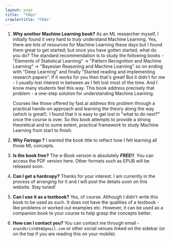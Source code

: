 ```yaml
---
layout: page
title:  "FAQs"
crawlertitle: "FAQs"
---
```

1. **Why another Machine Learning book?**
As an ML researcher myself, I initially found it very hard to *truly* understand Machine Learning. Yes, there are lots of resources for Machine Learning these days but I found them great to get started; but once you have gotten started, what do you do? The standard recommendation is to study the following books - "Elements of Statistical Learning" &#8594; "Pattern Recognition and Machine Learning" &#8594; "Bayesian Reasoning and Machine Learning" so on ending with "Deep Learning" and finally "Started reading and implementing research papers". If it works for you then that's great! But it didn't for me - I usually lost interest in between as I felt lost most of the time. And I know many students feel this way. This book address precisely that problem - a one-step solution for understanding Machine Learning.

    Courses like those offered by fast.ai address this problem through a practical hands-on approach and learning the theory along the way (which is great!). I found that it is easy to get lost in "what to do next?" once the course is over. So this book attempts to provide a strong theoretical and to some extent, practical framework to study Machine Learning from start to finish.

2. **Why *Farrago* ?**
I wanted the book title to reflect how I felt learning all those ML concepts.

3. **Is the book free?**
The e-Book version is absolutely ***FREE!!***. You can access the PDF version here. Other formats such as EPUB will be released soon.

4. **Can I get a hardcopy?**
Thanks for your interest. I am currently in the process of arranging for it and I will post the details soon on this website. Stay tuned!

5. **Can I use it as a textbook?**
Yes, of course. Although I didn't write this book to be used as such. It does not have the qualities of a textbook - like problems or worked out examples etc. However, it can be used as a companion book to your course to help grasp the concepts better.

6. **How can I contact you?**
You can contact me through email - `anandkrish894@gmail.com` or other social venues linked on the sidebar (or on the top if you are reading this on your mobile).
